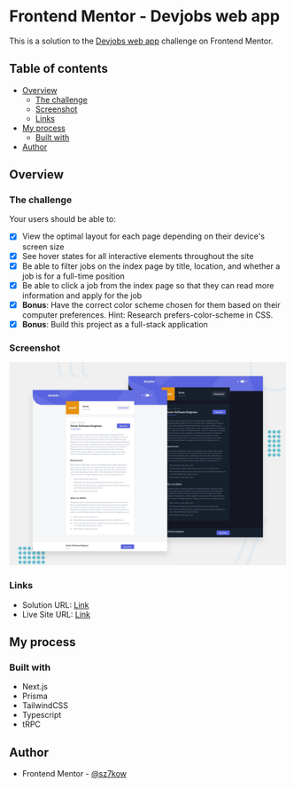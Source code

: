 # Frontend Mentor - Devjobs web app

This is a solution to the [Devjobs web app](https://www.frontendmentor.io/challenges/devjobs-web-app-HuvC_LP4l) challenge on Frontend Mentor.

## Table of contents

- [Overview](#overview)
  - [The challenge](#the-challenge)
  - [Screenshot](#screenshot)
  - [Links](#links)
- [My process](#my-process)
  - [Built with](#built-with)
- [Author](#author)

## Overview

### The challenge

Your users should be able to:

- [x] View the optimal layout for each page depending on their device's screen size
- [x] See hover states for all interactive elements throughout the site
- [x] Be able to filter jobs on the index page by title, location, and whether a job is for a full-time position
- [x] Be able to click a job from the index page so that they can read more information and apply for the job
- [x] **Bonus**: Have the correct color scheme chosen for them based on their computer preferences. Hint: Research prefers-color-scheme in CSS.
- [x] **Bonus**: Build this project as a full-stack application

### Screenshot

<img src="./screenshots/screenshot-devjobs-web-app.jpg" width="500" />

### Links

- Solution URL: [Link](https://www.frontendmentor.io/solutions/devjobs-web-app-TyR7A4sCql)
- Live Site URL: [Link](https://devjobs-web-app.sz7kow.com/)

## My process

### Built with

- Next.js
- Prisma
- TailwindCSS
- Typescript
- tRPC

## Author

- Frontend Mentor - [@sz7kow](https://www.frontendmentor.io/profile/sz7kow)
